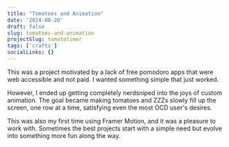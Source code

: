 ```yaml
---
title: "Tomatoes and Animation"
date: '2024-08-20'
draft: false
slug: tomatoes-and-animation
projectSlug: tomatotimer
tags: ['crafts']
socialLinks: {}
---
```


This was a project motivated by a lack of free pomodoro apps that were web accessible and not paid. I wanted something simple that just worked.

However, I ended up getting completely nerdsniped into the joys of custom animation. The goal became making tomatoes and ZZZs slowly fill up the screen, one row at a time, satisfying even the most OCD user's desires. 

This was also my first time using Framer Motion, and it was a pleasure to work with. Sometimes the best projects start with a simple need but evolve into something more fun along the way.